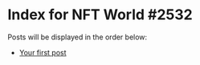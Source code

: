 # Index for NFT World #2532
Posts will be displayed in the order below:

- [Your first post](./001-first.md)

